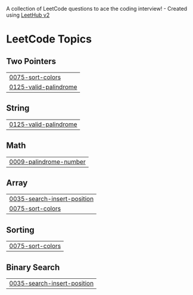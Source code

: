 A collection of LeetCode questions to ace the coding interview! - Created using [LeetHub v2](https://github.com/arunbhardwaj/LeetHub-2.0)
<!---LeetCode Topics Start-->
# LeetCode Topics
## Two Pointers
|  |
| ------- |
| [0075-sort-colors](https://github.com/Prat33k18/Leetcode/tree/master/0075-sort-colors) |
| [0125-valid-palindrome](https://github.com/Prat33k18/Leetcode/tree/master/0125-valid-palindrome) |
## String
|  |
| ------- |
| [0125-valid-palindrome](https://github.com/Prat33k18/Leetcode/tree/master/0125-valid-palindrome) |
## Math
|  |
| ------- |
| [0009-palindrome-number](https://github.com/Prat33k18/Leetcode/tree/master/0009-palindrome-number) |
## Array
|  |
| ------- |
| [0035-search-insert-position](https://github.com/Prat33k18/Leetcode/tree/master/0035-search-insert-position) |
| [0075-sort-colors](https://github.com/Prat33k18/Leetcode/tree/master/0075-sort-colors) |
## Sorting
|  |
| ------- |
| [0075-sort-colors](https://github.com/Prat33k18/Leetcode/tree/master/0075-sort-colors) |
## Binary Search
|  |
| ------- |
| [0035-search-insert-position](https://github.com/Prat33k18/Leetcode/tree/master/0035-search-insert-position) |
<!---LeetCode Topics End-->